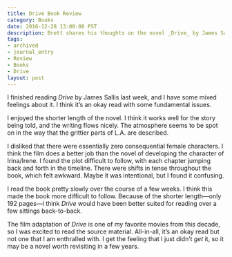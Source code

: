 ```yaml
---
title: Drive Book Review
category: Books
date: 2016-12-28 13:00:00 PST
description: Brett shares his thoughts on the novel _Drive_ by James Sallis.
tags:
- archived
- journal_entry
- Review
- Books
- Drive
layout: post
---
```


I finished reading _Drive_ by James Sallis last week, and I have some mixed feelings about it. I think it’s an okay read with some fundamental issues.

I enjoyed the shorter length of the novel. I think it works well for the story being told, and the writing flows nicely. The atmosphere seems to be spot on in the way that the grittier parts of L.A. are described.

I disliked that there were essentially zero consequential female characters. I think the film does a better job than the novel of developing the character of Irina/Irene. I found the plot difficult to follow, with each chapter jumping back and forth in the timeline. There were shifts in tense throughout the book, which felt awkward. Maybe it was intentional, but I found it confusing.

I read the book pretty slowly over the course of a few weeks. I think this made the book more difficult to follow. Because of the shorter length—only 192 pages—I think _Drive_ would have been better suited for reading over a few sittings back-to-back.

The film adaptation of _Drive_ is one of my favorite movies from this decade, so I was excited to read the source material. All-in-all, it’s an okay read but not one that I am enthralled with. I get the feeling that I just didn’t _get_ it, so it may be a novel worth revisiting in a few years.
